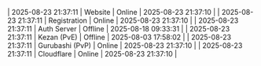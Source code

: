 | 2025-08-23 21:37:11 | Website | Online | 2025-08-23 21:37:10 |
| 2025-08-23 21:37:11 | Registration | Online | 2025-08-23 21:37:10 |
| 2025-08-23 21:37:11 | Auth Server | Offline | 2025-08-18 09:33:31 |
| 2025-08-23 21:37:11 | Kezan (PvE) | Offline | 2025-08-03 17:58:02 |
| 2025-08-23 21:37:11 | Gurubashi (PvP) | Online | 2025-08-23 21:37:10 |
| 2025-08-23 21:37:11 | Cloudflare | Online | 2025-08-23 21:37:10 |
